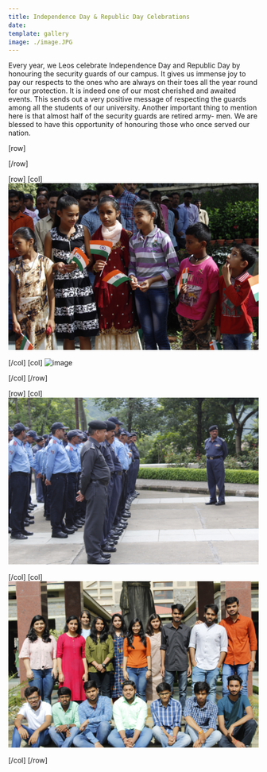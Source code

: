```yaml
---
title: Independence Day & Republic Day Celebrations
date: 
template: gallery
image: ./image.JPG
---
```


Every year, we Leos celebrate Independence Day and Republic Day by honouring the security guards of our campus. It gives us immense joy to pay our respects to the ones who are always on their toes all the year round for our protection. It is indeed one of our most cherished and awaited events. This sends out a very positive message of respecting the guards among all the students of our university. Another important thing to mention here is that almost half of the security guards are retired army- men. We are blessed to have this opportunity of honouring those who once served our nation.

[row]

[/row]

[row]
[col]
![image](./b1.JPG)

[/col]
[col]
![image](./b2.JPG)

[/col]
[/row]

[row]
[col]
![image](./image.JPG)

[/col]
[col]
![image](./w1.JPG)

[/col]
[/row]


